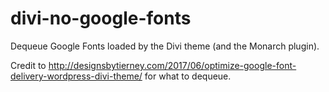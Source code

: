 # divi-no-google-fonts
Dequeue Google Fonts loaded by the Divi theme (and the Monarch plugin).

Credit to http://designsbytierney.com/2017/06/optimize-google-font-delivery-wordpress-divi-theme/ for what to dequeue.
